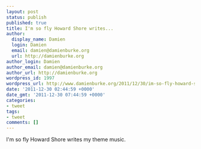 ```yaml
---
layout: post
status: publish
published: true
title: I'm so fly Howard Shore writes...
author:
  display_name: Damien
  login: Damien
  email: damien@damienburke.org
  url: http://damienburke.org
author_login: Damien
author_email: damien@damienburke.org
author_url: http://damienburke.org
wordpress_id: 1997
wordpress_url: http://www.damienburke.org/2011/12/30/im-so-fly-howard-shore-writes/
date: '2011-12-30 02:44:59 +0000'
date_gmt: '2011-12-30 07:44:59 +0000'
categories:
- tweet
tags:
- tweet
comments: []
---
```

<p>I'm so fly Howard Shore writes my theme music.</p>
